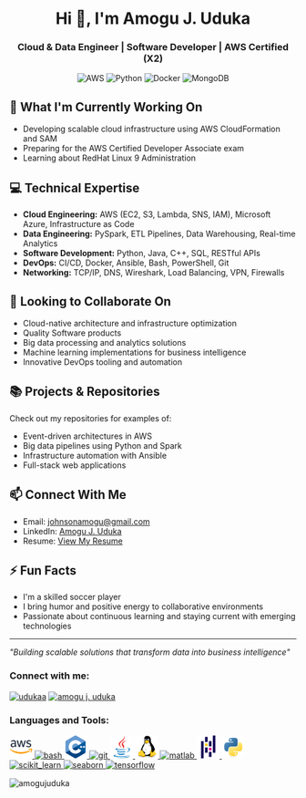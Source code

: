 <h1 align="center">Hi 👋, I'm Amogu J. Uduka</h1>
<h3 align="center">Cloud & Data Engineer | Software Developer | AWS Certified (X2)</h3>

<p align="center">
  <img src="https://img.shields.io/badge/AWS-%23FF9900.svg?style=for-the-badge&logo=amazon-aws&logoColor=white" alt="AWS"/>
  <img src="https://img.shields.io/badge/Python-3776AB?style=for-the-badge&logo=python&logoColor=white" alt="Python"/>
  <img src="https://img.shields.io/badge/Docker-2496ED?style=for-the-badge&logo=docker&logoColor=white" alt="Docker"/>
  <img src="https://img.shields.io/badge/MongoDB-4EA94B?style=for-the-badge&logo=mongodb&logoColor=white" alt="MongoDB"/>
</p>

## 🔭 What I'm Currently Working On
- Developing scalable cloud infrastructure using AWS CloudFormation and SAM
- Preparing for the AWS Certified Developer Associate exam
- Learning about RedHat Linux 9 Administration

## 💻 Technical Expertise
- **Cloud Engineering:** AWS (EC2, S3, Lambda, SNS, IAM), Microsoft Azure, Infrastructure as Code
- **Data Engineering:** PySpark, ETL Pipelines, Data Warehousing, Real-time Analytics
- **Software Development:** Python, Java, C++, SQL, RESTful APIs
- **DevOps:** CI/CD, Docker, Ansible, Bash, PowerShell, Git
- **Networking:** TCP/IP, DNS, Wireshark, Load Balancing, VPN, Firewalls

## 🤝 Looking to Collaborate On
- Cloud-native architecture and infrastructure optimization
- Quality Software products
- Big data processing and analytics solutions
- Machine learning implementations for business intelligence
- Innovative DevOps tooling and automation

## 📚 Projects & Repositories
Check out my repositories for examples of:
- Event-driven architectures in AWS
- Big data pipelines using Python and Spark
- Infrastructure automation with Ansible
- Full-stack web applications

## 📫 Connect With Me
- Email: johnsonamogu@gmail.com
- LinkedIn: [Amogu J. Uduka](https://www.linkedin.com)
- Resume: [View My Resume](https://drive.google.com/file/d/1sq4-0VLQTxrXBJMMwoLK2HzLdsKVI8Sk/view?usp=drive_link)

## ⚡ Fun Facts
- I'm a skilled soccer player
- I bring humor and positive energy to collaborative environments
- Passionate about continuous learning and staying current with emerging technologies

---
*"Building scalable solutions that transform data into business intelligence"*

<h3 align="left">Connect with me:</h3>
<p align="left">
<a href="https://twitter.com/udukaa" target="blank"><img align="center" src="https://raw.githubusercontent.com/rahuldkjain/github-profile-readme-generator/master/src/images/icons/Social/twitter.svg" alt="udukaa" height="30" width="40" /></a>
<a href="https://linkedin.com/in/amogu j. uduka" target="blank"><img align="center" src="https://raw.githubusercontent.com/rahuldkjain/github-profile-readme-generator/master/src/images/icons/Social/linked-in-alt.svg" alt="amogu j. uduka" height="30" width="40" /></a>
</p>

<h3 align="left">Languages and Tools:</h3>
<p align="left"> <a href="https://aws.amazon.com" target="_blank" rel="noreferrer"> <img src="https://raw.githubusercontent.com/devicons/devicon/master/icons/amazonwebservices/amazonwebservices-original-wordmark.svg" alt="aws" width="40" height="40"/> </a> <a href="https://www.gnu.org/software/bash/" target="_blank" rel="noreferrer"> <img src="https://www.vectorlogo.zone/logos/gnu_bash/gnu_bash-icon.svg" alt="bash" width="40" height="40"/> </a> <a href="https://www.w3schools.com/cpp/" target="_blank" rel="noreferrer"> <img src="https://raw.githubusercontent.com/devicons/devicon/master/icons/cplusplus/cplusplus-original.svg" alt="cplusplus" width="40" height="40"/> </a> <a href="https://git-scm.com/" target="_blank" rel="noreferrer"> <img src="https://www.vectorlogo.zone/logos/git-scm/git-scm-icon.svg" alt="git" width="40" height="40"/> </a> <a href="https://www.java.com" target="_blank" rel="noreferrer"> <img src="https://raw.githubusercontent.com/devicons/devicon/master/icons/java/java-original.svg" alt="java" width="40" height="40"/> </a> <a href="https://www.linux.org/" target="_blank" rel="noreferrer"> <img src="https://raw.githubusercontent.com/devicons/devicon/master/icons/linux/linux-original.svg" alt="linux" width="40" height="40"/> </a> <a href="https://www.mathworks.com/" target="_blank" rel="noreferrer"> <img src="https://upload.wikimedia.org/wikipedia/commons/2/21/Matlab_Logo.png" alt="matlab" width="40" height="40"/> </a> <a href="https://pandas.pydata.org/" target="_blank" rel="noreferrer"> <img src="https://raw.githubusercontent.com/devicons/devicon/2ae2a900d2f041da66e950e4d48052658d850630/icons/pandas/pandas-original.svg" alt="pandas" width="40" height="40"/> </a> <a href="https://www.python.org" target="_blank" rel="noreferrer"> <img src="https://raw.githubusercontent.com/devicons/devicon/master/icons/python/python-original.svg" alt="python" width="40" height="40"/> </a> <a href="https://scikit-learn.org/" target="_blank" rel="noreferrer"> <img src="https://upload.wikimedia.org/wikipedia/commons/0/05/Scikit_learn_logo_small.svg" alt="scikit_learn" width="40" height="40"/> </a> <a href="https://seaborn.pydata.org/" target="_blank" rel="noreferrer"> <img src="https://seaborn.pydata.org/_images/logo-mark-lightbg.svg" alt="seaborn" width="40" height="40"/> </a> <a href="https://www.tensorflow.org" target="_blank" rel="noreferrer"> <img src="https://www.vectorlogo.zone/logos/tensorflow/tensorflow-icon.svg" alt="tensorflow" width="40" height="40"/> </a> </p>

<p><img align="center" src="https://github-readme-stats.vercel.app/api/top-langs?username=amogujuduka&show_icons=true&locale=en&layout=compact" alt="amogujuduka" /></p>
